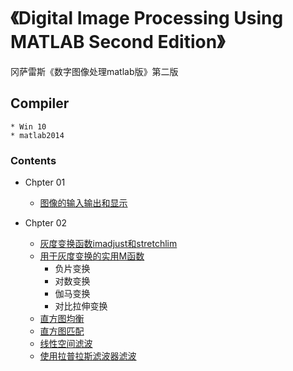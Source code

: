 ﻿# 《Digital Image Processing Using MATLAB Second Edition》
冈萨雷斯《数字图像处理matlab版》第二版  


## Compiler
	* Win 10
	* matlab2014  

### Contents 

- Chpter 01
	
	- [图像的输入输出和显示](CH01/function_image_input_output_show.m)


- Chpter 02

	- [灰度变换函数imadjust和stretchlim](CH02/fun_imadjust.m)
	- [用于灰度变换的实用M函数](CH02/intrans.m)
		- 负片变换
		- 对数变换
		- 伽马变换
		- 对比拉伸变换
	- [直方图均衡](CH02/demo_histeq.m)
	- [直方图匹配](CH02/manualhist.m)
	- [线性空间滤波](CH02/demo_imfilter.m)
	- [使用拉普拉斯滤波器滤波](CH02/demo_fpspecial.m)

